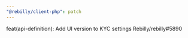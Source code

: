 ```yaml
---
"@rebilly/client-php": patch
---
```


feat(api-definition): Add UI version to KYC settings Rebilly/rebilly#5890

